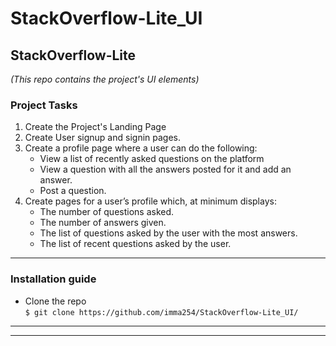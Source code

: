 # StackOverflow-Lite_UI
## StackOverflow-Lite
*(This repo contains the project's UI elements)*

### Project Tasks
1. Create the Project's Landing Page
2. Create User signup and signin pages.
3. Create a profile page where a user can do the following:
    - View a list of recently asked questions on the platform
    - View a question with all the answers posted for it and add an answer.
    - Post a question.
4. Create pages for a user’s profile which, at minimum displays:
    - The number of questions asked.
    - The number of answers given.
    - The list of questions asked by the user with the most answers.
    - The list of recent questions asked by the user.

------------------------------------------------------------------------------------------------------

### Installation guide
  - Clone the repo<br/>
      ```$ git clone https://github.com/imma254/StackOverflow-Lite_UI/```<br/>
------------------------------------------------------------------------------------------------------
  
------------------------------------------------------------------------------------------------------
